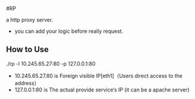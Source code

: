 #RP

a http proxy server. 
- you can add your logic before really request.

## How to Use
./rp -l 10.245.65.27:80 -p 127.0.0.1:80
- 10.245.65.27.80 is Foreign visible IP[eth1]（Users direct access to the address）
- 127.0.0.1:80 is The actual provide service‘s IP (it can be a apache server)

